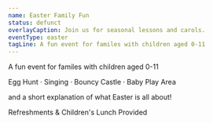 ```yaml
---
name: Easter Family Fun
status: defunct 
overlayCaption: Join us for seasonal lessons and carols.
eventType: easter
tagLine: A fun event for familes with children aged 0-11
---
```

A fun event for familes with children aged 0-11

Egg Hunt · Singing · Bouncy Castle · Baby Play Area

and a short explanation of what Easter is all about!  

Refreshments & Children's Lunch Provided
 
